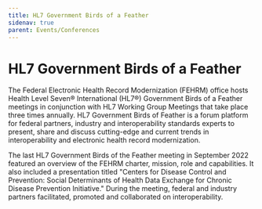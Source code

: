 ```yaml
---
title: HL7 Government Birds of a Feather
sidenav: true
parent: Events/Conferences
---
```

# HL7 Government Birds of a Feather

The Federal Electronic Health Record Modernization (FEHRM) office hosts Health Level Seven® International (HL7®) Government Birds of a Feather meetings in conjunction with HL7 Working Group Meetings that take place three times annually. HL7 Government Birds of Feather is a forum platform for federal partners, industry and interoperability standards experts to present, share and discuss cutting-edge and current trends in interoperability and electronic health record modernization.

The last HL7 Government Birds of the Feather meeting in September 2022 featured an overview of the FEHRM charter, mission, role and capabilities. It also included a presentation titled "Centers for Disease Control and Prevention: Social Determinants of Health Data Exchange for Chronic Disease Prevention Initiative." During the meeting, federal and industry partners facilitated, promoted and collaborated on interoperability.